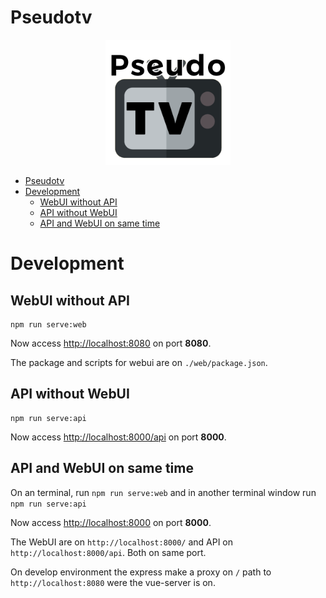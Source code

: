# Pseudotv

<center>
<img src="./docs/assets/pseudotv.png" width="200">
</center>

- [Pseudotv](#pseudotv)
- [Development](#development)
  - [WebUI without API](#webui-without-api)
  - [API without WebUI](#api-without-webui)
  - [API and WebUI on same time](#api-and-webui-on-same-time)


# Development

## WebUI without API
```
npm run serve:web
```

Now access [http://localhost:8080](http://localhost:8080) on port **8080**.

The package and scripts for webui are on `./web/package.json`.

## API without WebUI

```
npm run serve:api
```

Now access [http://localhost:8000/api](http://localhost:8000/api) on port **8000**.

## API and WebUI on same time

On an terminal, run `npm run serve:web` and in another terminal window run `npm run serve:api`

Now access [http://localhost:8000](http://localhost:8000) on port **8000**.

The WebUI are on `http://localhost:8000/` and API on `http://localhost:8000/api`. Both on same port.

On develop environment the express make a proxy on `/` path to `http://localhost:8080` were the vue-server is on.
